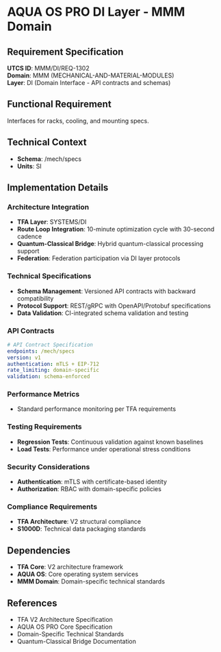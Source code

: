 # AQUA OS PRO DI Layer - MMM Domain

## Requirement Specification

**UTCS ID**: MMM/DI/REQ-1302  
**Domain**: MMM (MECHANICAL-AND-MATERIAL-MODULES)  
**Layer**: DI (Domain Interface - API contracts and schemas)  

## Functional Requirement

Interfaces for racks, cooling, and mounting specs.

## Technical Context

- **Schema**: /mech/specs
- **Units**: SI


## Implementation Details

### Architecture Integration
- **TFA Layer**: SYSTEMS/DI
- **Route Loop Integration**: 10-minute optimization cycle with 30-second cadence
- **Quantum-Classical Bridge**: Hybrid quantum-classical processing support
- **Federation**: Federation participation via DI layer protocols

### Technical Specifications

- **Schema Management**: Versioned API contracts with backward compatibility
- **Protocol Support**: REST/gRPC with OpenAPI/Protobuf specifications
- **Data Validation**: CI-integrated schema validation and testing

### API Contracts


```yaml
# API Contract Specification
endpoints: /mech/specs
version: v1
authentication: mTLS + EIP-712 
rate_limiting: domain-specific
validation: schema-enforced
```

### Performance Metrics

- Standard performance monitoring per TFA requirements

### Testing Requirements

- **Regression Tests**: Continuous validation against known baselines
- **Load Tests**: Performance under operational stress conditions

### Security Considerations

- **Authentication**: mTLS with certificate-based identity
- **Authorization**: RBAC with domain-specific policies

### Compliance Requirements

- **TFA Architecture**: V2 structural compliance
- **S1000D**: Technical data packaging standards

## Dependencies

- **TFA Core**: V2 architecture framework
- **AQUA OS**: Core operating system services
- **MMM Domain**: Domain-specific technical standards

## References

- TFA V2 Architecture Specification
- AQUA OS PRO Core Specification
- Domain-Specific Technical Standards
- Quantum-Classical Bridge Documentation
